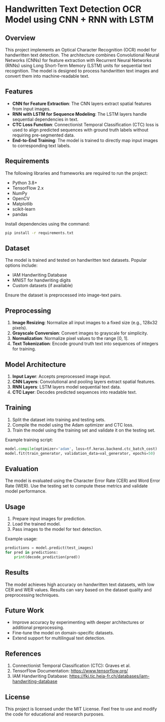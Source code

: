 

# Handwritten Text Detection OCR Model using CNN + RNN with LSTM

## Overview
This project implements an Optical Character Recognition (OCR) model for handwritten text detection. The architecture combines Convolutional Neural Networks (CNNs) for feature extraction with Recurrent Neural Networks (RNNs) using Long Short-Term Memory (LSTM) units for sequential text recognition. The model is designed to process handwritten text images and convert them into machine-readable text.

## Features
- **CNN for Feature Extraction**: The CNN layers extract spatial features from input images.
- **RNN with LSTM for Sequence Modeling**: The LSTM layers handle sequential dependencies in text.
- **CTC Loss Function**: Connectionist Temporal Classification (CTC) loss is used to align predicted sequences with ground truth labels without requiring pre-segmented data.
- **End-to-End Training**: The model is trained to directly map input images to corresponding text labels.

## Requirements
The following libraries and frameworks are required to run the project:

- Python 3.8+
- TensorFlow 2.x
- NumPy
- OpenCV
- Matplotlib
- scikit-learn
- pandas

Install dependencies using the command:
```bash
pip install -r requirements.txt
```

## Dataset
The model is trained and tested on handwritten text datasets. Popular options include:
- IAM Handwriting Database
- MNIST for handwriting digits
- Custom datasets (if available)

Ensure the dataset is preprocessed into image-text pairs.

## Preprocessing
1. **Image Resizing**: Normalize all input images to a fixed size (e.g., 128x32 pixels).
2. **Grayscale Conversion**: Convert images to grayscale for simplicity.
3. **Normalization**: Normalize pixel values to the range [0, 1].
4. **Text Tokenization**: Encode ground truth text into sequences of integers for training.

## Model Architecture
1. **Input Layer**: Accepts preprocessed image input.
2. **CNN Layers**: Convolutional and pooling layers extract spatial features.
3. **RNN Layers**: LSTM layers model sequential text data.
4. **CTC Layer**: Decodes predicted sequences into readable text.

## Training
1. Split the dataset into training and testing sets.
2. Compile the model using the Adam optimizer and CTC loss.
3. Train the model using the training set and validate it on the testing set.

Example training script:
```python
model.compile(optimizer='adam', loss=tf.keras.backend.ctc_batch_cost)
model.fit(train_generator, validation_data=val_generator, epochs=50)
```

## Evaluation
The model is evaluated using the Character Error Rate (CER) and Word Error Rate (WER). Use the testing set to compute these metrics and validate model performance.

## Usage
1. Prepare input images for prediction.
2. Load the trained model.
3. Pass images to the model for text detection.

Example usage:
```python
predictions = model.predict(test_images)
for pred in predictions:
    print(decode_prediction(pred))
```

## Results
The model achieves high accuracy on handwritten text datasets, with low CER and WER values. Results can vary based on the dataset quality and preprocessing techniques.

## Future Work
- Improve accuracy by experimenting with deeper architectures or additional preprocessing.
- Fine-tune the model on domain-specific datasets.
- Extend support for multilingual text detection.

## References
1. Connectionist Temporal Classification (CTC): Graves et al.
2. TensorFlow Documentation: https://www.tensorflow.org/
3. IAM Handwriting Database: https://fki.tic.heia-fr.ch/databases/iam-handwriting-database

## License
This project is licensed under the MIT License. Feel free to use and modify the code for educational and research purposes.

